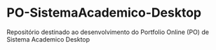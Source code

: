 # PO-SistemaAcademico-Desktop
Repositório destinado ao desenvolvimento do Portfolio Online (PO) de Sistema Academico Desktop 
